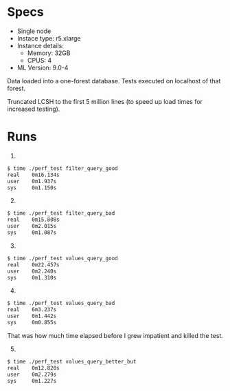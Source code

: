 # Specs

- Single node
- Instace type: r5.xlarge
- Instance details: 
    - Memory: 32GB
    - CPUS: 4
- ML Version: 9.0-4

Data loaded into a one-forest database.  Tests executed on localhost of that
forest.

Truncated LCSH to the first 5 million lines (to speed up load times for increased testing).

# Runs


1)
~~~bash
$ time ./perf_test filter_query_good
real    0m16.134s
user    0m1.937s
sys     0m1.150s
~~~


2)
~~~bash
$ time ./perf_test filter_query_bad
real    0m15.808s
user    0m2.015s
sys     0m1.087s
~~~


3)
~~~bash
$ time ./perf_test values_query_good
real    0m22.457s
user    0m2.240s
sys     0m1.310s
~~~


4)
~~~bash
$ time ./perf_test values_query_bad
real    6m3.237s
user    0m1.442s
sys     0m0.855s
~~~
That was how much time elapsed before I grew impatient and killed the test.

5)
~~~bash
$ time ./perf_test values_query_better_but
real    0m12.820s
user    0m2.279s
sys     0m1.227s
~~~
